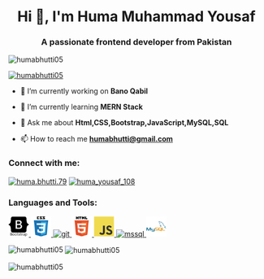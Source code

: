 
<h1 align="center">Hi 👋, I'm Huma Muhammad Yousaf</h1>
<h3 align="center">A passionate frontend developer from Pakistan</h3>

<p align="left"> <img src="https://komarev.com/ghpvc/?username=humabhutti05&label=Profile%20views&color=0e75b6&style=flat" alt="humabhutti05" /> </p>

<p align="left"> <a href="https://github.com/ryo-ma/github-profile-trophy"><img src="https://github-profile-trophy.vercel.app/?username=humabhutti05" alt="humabhutti05" /></a> </p>

- 🔭 I’m currently working on **Bano Qabil**

- 🌱 I’m currently learning **MERN Stack**

- 💬 Ask me about **Html,CSS,Bootstrap,JavaScript,MySQL,SQL**

- 📫 How to reach me **humabhutti@gmail.com**

<h3 align="left">Connect with me:</h3>
<p align="left">
<a href="https://fb.com/huma.bhutti.79" target="blank"><img align="center" src="https://raw.githubusercontent.com/rahuldkjain/github-profile-readme-generator/master/src/images/icons/Social/facebook.svg" alt="huma.bhutti.79" height="30" width="40" /></a>
<a href="https://instagram.com/huma_yousaf_108" target="blank"><img align="center" src="https://raw.githubusercontent.com/rahuldkjain/github-profile-readme-generator/master/src/images/icons/Social/instagram.svg" alt="huma_yousaf_108" height="30" width="40" /></a>
</p>

<h3 align="left">Languages and Tools:</h3>
<p align="left"> <a href="https://getbootstrap.com" target="_blank" rel="noreferrer"> <img src="https://raw.githubusercontent.com/devicons/devicon/master/icons/bootstrap/bootstrap-plain-wordmark.svg" alt="bootstrap" width="40" height="40"/> </a> <a href="https://www.w3schools.com/css/" target="_blank" rel="noreferrer"> <img src="https://raw.githubusercontent.com/devicons/devicon/master/icons/css3/css3-original-wordmark.svg" alt="css3" width="40" height="40"/> </a> <a href="https://git-scm.com/" target="_blank" rel="noreferrer"> <img src="https://www.vectorlogo.zone/logos/git-scm/git-scm-icon.svg" alt="git" width="40" height="40"/> </a> <a href="https://www.w3.org/html/" target="_blank" rel="noreferrer"> <img src="https://raw.githubusercontent.com/devicons/devicon/master/icons/html5/html5-original-wordmark.svg" alt="html5" width="40" height="40"/> </a> <a href="https://developer.mozilla.org/en-US/docs/Web/JavaScript" target="_blank" rel="noreferrer"> <img src="https://raw.githubusercontent.com/devicons/devicon/master/icons/javascript/javascript-original.svg" alt="javascript" width="40" height="40"/> </a> <a href="https://www.microsoft.com/en-us/sql-server" target="_blank" rel="noreferrer"> <img src="https://www.svgrepo.com/show/303229/microsoft-sql-server-logo.svg" alt="mssql" width="40" height="40"/> </a> <a href="https://www.mysql.com/" target="_blank" rel="noreferrer"> <img src="https://raw.githubusercontent.com/devicons/devicon/master/icons/mysql/mysql-original-wordmark.svg" alt="mysql" width="40" height="40"/> </a> </p>

<p><img align="left" src="https://github-readme-stats.vercel.app/api/top-langs?username=humabhutti05&show_icons=true&locale=en&layout=compact" alt="humabhutti05" /></p>

<p>&nbsp;<img align="center" src="https://github-readme-stats.vercel.app/api?username=humabhutti05&show_icons=true&locale=en" alt="humabhutti05" /></p>

<p><img align="center" src="https://github-readme-streak-stats.herokuapp.com/?user=humabhutti05&" alt="humabhutti05" /></p>
